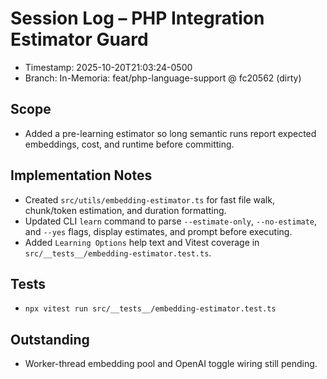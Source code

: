 # Session Log – PHP Integration Estimator Guard
- Timestamp: 2025-10-20T21:03:24-0500
- Branch: In-Memoria: feat/php-language-support @ fc20562 (dirty)

## Scope
- Added a pre-learning estimator so long semantic runs report expected embeddings, cost, and runtime before committing.

## Implementation Notes
- Created `src/utils/embedding-estimator.ts` for fast file walk, chunk/token estimation, and duration formatting.
- Updated CLI `learn` command to parse `--estimate-only`, `--no-estimate`, and `--yes` flags, display estimates, and prompt before executing.
- Added `Learning Options` help text and Vitest coverage in `src/__tests__/embedding-estimator.test.ts`.

## Tests
- `npx vitest run src/__tests__/embedding-estimator.test.ts`

## Outstanding
- Worker-thread embedding pool and OpenAI toggle wiring still pending.
